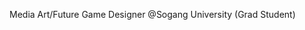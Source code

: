 Media Art/Future Game Designer @Sogang University (Grad Student)

<!---
orca-nox/orca-nox is a ✨ special ✨ repository because its `README.md` (this file) appears on your GitHub profile.
You can click the Preview link to take a look at your changes.
--->
